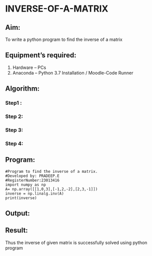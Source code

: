# INVERSE-OF-A-MATRIX
## Aim:
To write a python program to find the inverse of a matrix
## Equipment’s required:
1. 	Hardware – PCs
2. 	Anaconda – Python 3.7 Installation / Moodle-Code Runner
## Algorithm:
### Step1 : 
### Step 2: 
### Step 3: 
### Step 4: 

## Program:
```
#Program to find the inverse of a matrix.
#Developed by: PRADEEP.E
#RegisterNumber:23013416
import numpy as np
A= np.array([[1,0,3],[-1,2,-2],[2,3,-1]])
inverse = np.linalg.inv(A)
print(inverse)
```
## Output:
## Result:
Thus the inverse of given matrix is successfully solved using python program

